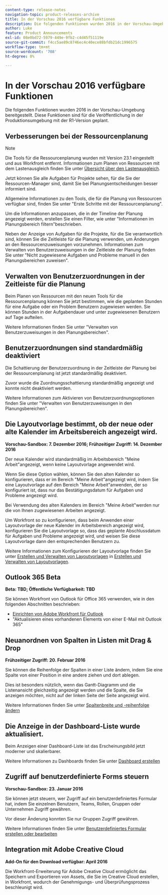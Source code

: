 ```yaml
---
content-type: release-notes
navigation-topic: product-releases-archive
title: In der Vorschau 2016 verfügbare Funktionen
description: Die folgenden Funktionen wurden 2016 in der Vorschau-Umgebung bereitgestellt. Diese Funktionen sind für die Veröffentlichung in der Produktionsumgebung mit der R1-Version geplant.
author: Luke
feature: Product Announcements
exl-id: 08e0bd72-5979-449e-9fb2-c4d45f51119e
source-git-commit: f4cc5ae89c8746ec4c40ece88bfdb21dc1996575
workflow-type: tm+mt
source-wordcount: '708'
ht-degree: 0%

---
```


# In der Vorschau 2016 verfügbare Funktionen

Die folgenden Funktionen wurden 2016 in der Vorschau-Umgebung bereitgestellt. Diese Funktionen sind für die Veröffentlichung in der Produktionsumgebung mit der R1-Version geplant.

## Verbesserungen bei der Ressourcenplanung

>[!NOTE]
>
>Die Tools für die Ressourcenplanung wurden mit Version 23.1 eingestellt und aus Workfront entfernt. Informationen zum Planen von Ressourcen mit dem Lastenausgleich finden Sie unter [Übersicht über den Lastenausgleich](../../../../resource-mgmt/workload-balancer/overview-workload-balancer.md).

Jetzt können Sie alle Aufgaben für Projekte sehen, für die Sie der Ressourcen-Manager sind, damit Sie bei Planungsentscheidungen besser informiert sind.

Allgemeine Informationen zu den Tools, die für die Planung von Ressourcen verfügbar sind, finden Sie unter &quot;Erste Schritte mit der Ressourcenplanung&quot;.

Um die Informationen anzupassen, die in der Timeline der Planung angezeigt werden, erstellen Sie einen Filter, wie unter &quot;Informationen im Planungsbereich filtern&quot;beschrieben.

Neben der Anzeige von Aufgaben für die Projekte, für die Sie verantwortlich sind, können Sie die Zeitleiste für die Planung verwenden, um Änderungen an den Ressourcenzuweisungen vorzunehmen. Informationen zum Verwalten von Benutzerzuweisungen in der Zeitleiste der Planung finden Sie unter &quot;Nicht zugewiesene Aufgaben und Probleme manuell in den Planungsbereichen zuweisen&quot;.

## Verwalten von Benutzerzuordnungen in der Zeitleiste für die Planung

Beim Planen von Ressourcen mit den neuen Tools für die Ressourcenplanung können Sie jetzt bestimmen, wie die geplanten Stunden für eine Aufgabe oder ein Problem Benutzern zugewiesen werden. Sie können Stunden in der Aufgabendauer und unter zugewiesenen Benutzern auf Tage aufteilen.

Weitere Informationen finden Sie unter &quot;Verwalten von Benutzerzuweisungen in den Planungsbereichen&quot;.

## Benutzerzuordnungen sind standardmäßig deaktiviert

Die Schattierung der Benutzerzuordnung in der Zeitleiste der Planung bei der Ressourcenplanung ist jetzt standardmäßig deaktiviert.

Zuvor wurde die Zuordnungsschattierung standardmäßig angezeigt und konnte nicht deaktiviert werden.

Weitere Informationen zum Aktivieren von Benutzerzuordnungsoptionen finden Sie unter &quot;Verwalten von Benutzerzuweisungen in den Planungsbereichen&quot;.

## Die Layoutvorlage bestimmt, ob der neue oder alte Kalender im Arbeitsbereich angezeigt wird.

**Vorschau-Sandbox: 7. Dezember 2016; Frühzeitiger Zugriff: 14. Dezember 2016** 

Der neue Kalender wird standardmäßig im Arbeitsbereich &quot;Meine Arbeit&quot;angezeigt, wenn keine Layoutvorlage angewendet wird.

Wenn Sie diese Option wählen, können Sie den alten Kalender so konfigurieren, dass er im Bereich &quot;Meine Arbeit&quot;angezeigt wird, indem Sie eine Layoutvorlage auf den Bereich &quot;Meine Arbeit&quot;anwenden, der so konfiguriert ist, dass nur das Bestätigungsdatum für Aufgaben und Probleme angezeigt wird.

Bei Verwendung des alten Kalenders im Bereich &quot;Meine Arbeit&quot;werden nur die von Ihnen zugewiesenen Arbeiten angezeigt.

Um Workfront so zu konfigurieren, dass beim Anwenden einer Layoutvorlage der neue Kalender im Arbeitsbereich angezeigt wird, konfigurieren Sie die Layoutvorlage so, dass das geplante Abschlussdatum für Aufgaben und Probleme angezeigt wird, und weisen Sie diese Layoutvorlage dann den entsprechenden Benutzern zu.

Weitere Informationen zum Konfigurieren der Layoutvorlage finden Sie unter [Erstellen und Verwalten von Layoutvorlagen](../../../../administration-and-setup/customize-workfront/use-layout-templates/create-and-manage-layout-templates.md#customizing-my-work) in [Erstellen und Verwalten von Layoutvorlagen](../../../../administration-and-setup/customize-workfront/use-layout-templates/create-and-manage-layout-templates.md).

## Outlook 365 Beta

**Beta: TBD; Öffentliche Verfügbarkeit: TBD**

Sie können Workfront von Outlook für Office 365 verwenden, wie in den folgenden Abschnitten beschrieben:

* [Einrichten von Adobe Workfront für Outlook](../../../../workfront-integrations-and-apps/using-workfront-with-outlook/set-up-workfront-for-outlook.md)
* &quot;Aktualisieren eines vorhandenen Elements von einer E-Mail mit Outlook 365&quot;

## Neuanordnen von Spalten in Listen mit Drag &amp; Drop

**Frühzeitiger Zugriff: 20. Februar 2016**

Sie können die Reihenfolge der Spalten in einer Liste ändern, indem Sie eine Spalte von einer Position in eine andere ziehen und dort ablegen.

Dies ist besonders nützlich, wenn das Gantt-Diagramm und die Listenansicht gleichzeitig angezeigt werden und die Spalte, die Sie anzeigen möchten, nicht auf der linken Seite der Seite angezeigt wird. 

Weitere Informationen finden Sie unter [Spaltenbreite und -reihenfolge ändern](../../../../reports-and-dashboards/reports/reporting-elements/modify-column-width-order.md)

## Die Anzeige in der Dashboard-Liste wurde aktualisiert.

Beim Anzeigen einer Dashboard-Liste ist das Erscheinungsbild jetzt moderner und skalierbarer.

Weitere Informationen zu Dashboards finden Sie unter [Dashboard erstellen](../../../../reports-and-dashboards/dashboards/creating-and-managing-dashboards/create-dashboard.md)

## Zugriff auf benutzerdefinierte Forms steuern

**Vorschau-Sandbox: 23. Januar 2016**

Sie können jetzt steuern, wer Zugriff auf ein benutzerdefiniertes Formular hat, indem Sie einzelnen Benutzern, Teams, Rollen, Gruppen oder Unternehmen Zugriff gewähren. 

Vor dieser Änderung konnten Sie nur Gruppen Zugriff gewähren.

Weitere Informationen finden Sie unter [Benutzerdefiniertes Formular erstellen oder bearbeiten](../../../../administration-and-setup/customize-workfront/create-manage-custom-forms/create-or-edit-a-custom-form.md)

## Integration mit Adobe Creative Cloud

**Add-On für den Download verfügbar: April 2016**

Die Workfront-Erweiterung für Adobe Creative Cloud ermöglicht das Speichern und Exportieren von Assets, die Sie im Creative Cloud erstellen, in Workfront, wodurch der Genehmigungs- und Überprüfungsprozess beschleunigt wird.
